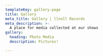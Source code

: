 ```yaml
---
templateKey: gallery-page
title: Gallery
meta_title: Gallery | llnnll Records
meta_description: >-
  A place for media collected at our shows
gallery:
  heading: Photo Media
  description: Pictures!

---
```

